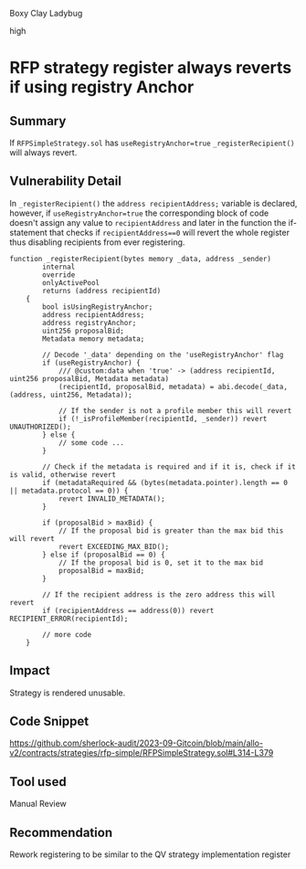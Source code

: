 Boxy Clay Ladybug

high

# RFP strategy register always reverts if using registry Anchor
## Summary
If `RFPSimpleStrategy.sol` has `useRegistryAnchor=true` `_registerRecipient()` will always revert.
## Vulnerability Detail
In `_registerRecipient()` the `address recipientAddress;` variable is declared, however, if `useRegistryAnchor=true` the corresponding block of code doesn't assign any value to `recipientAddress` and later in the function the if-statement that checks if `recipientAddress==0` will revert the whole register thus disabling recipients from ever registering.
```solidity
function _registerRecipient(bytes memory _data, address _sender)
        internal
        override
        onlyActivePool
        returns (address recipientId)
    {
        bool isUsingRegistryAnchor;
        address recipientAddress;
        address registryAnchor;
        uint256 proposalBid;
        Metadata memory metadata;

        // Decode '_data' depending on the 'useRegistryAnchor' flag
        if (useRegistryAnchor) {
            /// @custom:data when 'true' -> (address recipientId, uint256 proposalBid, Metadata metadata)
            (recipientId, proposalBid, metadata) = abi.decode(_data, (address, uint256, Metadata));

            // If the sender is not a profile member this will revert
            if (!_isProfileMember(recipientId, _sender)) revert UNAUTHORIZED();
        } else {
            // some code ...
        }

        // Check if the metadata is required and if it is, check if it is valid, otherwise revert
        if (metadataRequired && (bytes(metadata.pointer).length == 0 || metadata.protocol == 0)) {
            revert INVALID_METADATA();
        }

        if (proposalBid > maxBid) {
            // If the proposal bid is greater than the max bid this will revert
            revert EXCEEDING_MAX_BID();
        } else if (proposalBid == 0) {
            // If the proposal bid is 0, set it to the max bid
            proposalBid = maxBid;
        }

        // If the recipient address is the zero address this will revert
        if (recipientAddress == address(0)) revert RECIPIENT_ERROR(recipientId);

        // more code
    }
```
## Impact
Strategy is rendered unusable. 
## Code Snippet
https://github.com/sherlock-audit/2023-09-Gitcoin/blob/main/allo-v2/contracts/strategies/rfp-simple/RFPSimpleStrategy.sol#L314-L379
## Tool used

Manual Review

## Recommendation
Rework registering to be similar to the QV strategy implementation register